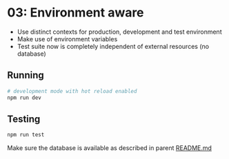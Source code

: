# 03: Environment aware

- Use distinct contexts for production, development and test environment
- Make use of environment variables
- Test suite now is completely independent of external resources (no database)

## Running

```bash
# development mode with hot reload enabled
npm run dev
```

## Testing

```bash
npm run test
```

Make sure the database is available as described in parent [README.md](../README.md)

